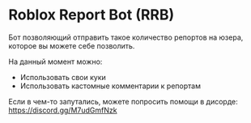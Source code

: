 # Roblox Report Bot (RRB)
Бот позволяющий отправить такое количество репортов на юзера, которое вы можете себе позволить.

На данный момент можно:
- Использовать свои куки
- Использовать кастомные комментарии к репортам

Если в чем-то запутались, можете попросить помощи в дисорде: https://discord.gg/M7udGmfNzk
